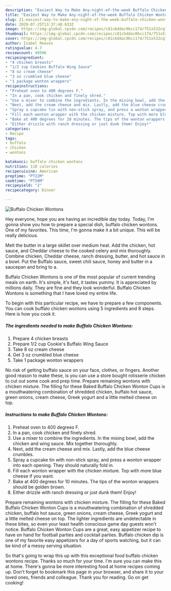 ```yaml
---
description: "Easiest Way to Make Any-night-of-the-week Buffalo Chicken Wontons"
title: "Easiest Way to Make Any-night-of-the-week Buffalo Chicken Wontons"
slug: 21-easiest-way-to-make-any-night-of-the-week-buffalo-chicken-wontons
date: 2020-07-25T13:37:48.633Z
image: https://img-global.cpcdn.com/recipes/c81cbddac0bcc174/751x532cq70/buffalo-chicken-wontons-recipe-main-photo.jpg
thumbnail: https://img-global.cpcdn.com/recipes/c81cbddac0bcc174/751x532cq70/buffalo-chicken-wontons-recipe-main-photo.jpg
cover: https://img-global.cpcdn.com/recipes/c81cbddac0bcc174/751x532cq70/buffalo-chicken-wontons-recipe-main-photo.jpg
author: Isabel Reeves
ratingvalue: 4.7
reviewcount: 49596
recipeingredient:
- "4 chicken breasts"
- "1/2 cup Cookies Buffalo Wing Sauce"
- "8 oz cream cheese"
- "3 oz crumbled blue cheese"
- "1 package wonton wrappers"
recipeinstructions:
- "Preheat oven to 400 degrees F."
- "In a pan, cook chicken and finely shred."
- "Use a mixer to combine the ingredients. In the mixing bowl, add the chicken and wing sauce. Mix together thoroughly."
- "Next, add the cream cheese and mix. Lastly, add the blue cheese crumbles."
- "Spray a cupcake tin with non-stick spray, and press a wonton wrapper into each opening. They should naturally fold in."
- "Fill each wonton wrapper with the chicken mixture. Top with more blue cheese if you want."
- "Bake at 400 degrees for 10 minutes. The tips of the wonton wrappers should be golden brown."
- "Either drizzle with ranch dressing or just dunk them! Enjoy!"
categories:
- Recipe
tags:
- buffalo
- chicken
- wontons

katakunci: buffalo chicken wontons 
nutrition: 110 calories
recipecuisine: American
preptime: "PT22M"
cooktime: "PT50M"
recipeyield: "2"
recipecategory: Dinner

---
```



![Buffalo Chicken Wontons](https://img-global.cpcdn.com/recipes/c81cbddac0bcc174/751x532cq70/buffalo-chicken-wontons-recipe-main-photo.jpg)

Hey everyone, hope you are having an incredible day today. Today, I'm gonna show you how to prepare a special dish, buffalo chicken wontons. One of my favorites. This time, I'm gonna make it a bit unique. This will be really delicious.

Melt the butter in a large skillet over medium heat. Add the chicken, hot sauce, and Cheddar cheese to the cooked celery and mix thoroughly. Combine chicken, Cheddar cheese, ranch dressing, butter, and hot sauce in a bowl. Put the Buffalo sauce, sweet chili sauce, honey and butter in a saucepan and bring to a.

Buffalo Chicken Wontons is one of the most popular of current trending meals on earth. It's simple, it's fast, it tastes yummy. It is appreciated by millions daily. They are fine and they look wonderful. Buffalo Chicken Wontons is something that I have loved my entire life.


To begin with this particular recipe, we have to prepare a few components. You can cook buffalo chicken wontons using 5 ingredients and 8 steps. Here is how you cook it.

<!--inarticleads1-->

##### The ingredients needed to make Buffalo Chicken Wontons:

1. Prepare 4 chicken breasts
1. Prepare 1/2 cup Cookie&#39;s Buffalo Wing Sauce
1. Take 8 oz cream cheese
1. Get 3 oz crumbled blue cheese
1. Take 1 package wonton wrappers


No risk of getting buffalo sauce on your face, clothes, or fingers. Another good reason to make these, is you can use a store bought rotisserie chicken to cut out some cook and prep time. Prepare remaining wontons with chicken mixture. The filling for these Baked Buffalo Chicken Wonton Cups is a mouthwatering combination of shredded chicken, buffalo hot sauce, green onions, cream cheese, Greek yogurt and a little melted cheese on top. 

<!--inarticleads2-->

##### Instructions to make Buffalo Chicken Wontons:

1. Preheat oven to 400 degrees F.
1. In a pan, cook chicken and finely shred.
1. Use a mixer to combine the ingredients. In the mixing bowl, add the chicken and wing sauce. Mix together thoroughly.
1. Next, add the cream cheese and mix. Lastly, add the blue cheese crumbles.
1. Spray a cupcake tin with non-stick spray, and press a wonton wrapper into each opening. They should naturally fold in.
1. Fill each wonton wrapper with the chicken mixture. Top with more blue cheese if you want.
1. Bake at 400 degrees for 10 minutes. The tips of the wonton wrappers should be golden brown.
1. Either drizzle with ranch dressing or just dunk them! Enjoy!


Prepare remaining wontons with chicken mixture. The filling for these Baked Buffalo Chicken Wonton Cups is a mouthwatering combination of shredded chicken, buffalo hot sauce, green onions, cream cheese, Greek yogurt and a little melted cheese on top. The lighter ingredients are undetectable in these bites, so even your least health conscious game day guests won&#39;t notice. Buffalo Chicken Wonton Cups are a great, easy appetizer recipe to have on hand for football parties and cocktail parties. Buffalo chicken dip is one of my favorite easy appetizers for a day of sports watching, but it can be kind of a messy serving situation. 

So that's going to wrap this up with this exceptional food buffalo chicken wontons recipe. Thanks so much for your time. I'm sure you can make this at home. There's gonna be more interesting food at home recipes coming up. Don't forget to bookmark this page in your browser, and share it to your loved ones, friends and colleague. Thank you for reading. Go on get cooking!
